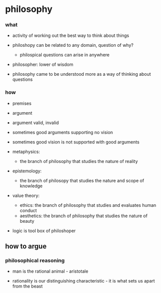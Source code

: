 # philosophy

### what

- activity of working out the best way to think about things

- philoshopy can be related to any domain, question of why?
  - philospical questions can arise in anywhere

- philosopher: lower of wisdom

- philosophy came to be understood more as a way of thinking about questions


### how

- premises
- argument
- argument valid, invalid

- sometimes good arguments supporting no vision
- sometimes good vision is not supported with good arguments

- metaphysics:
  - the branch of philosophy that studies the nature of reality

- epistemology:
  - the branch of philosopy that studies the nature and scope of knowledge

- value theory:
  - ethics: the branch of philosophy that studies and evaluates human conduct 
  - aesthetics: the branch of philosophy that studies the nature of beauty

- logic is tool box of philoshoper

## how to argue

### philosophical reasoning

- man is the rational animal - aristotale

- rationality is our distinguishing characteristic - it is what sets us apart from the beast
